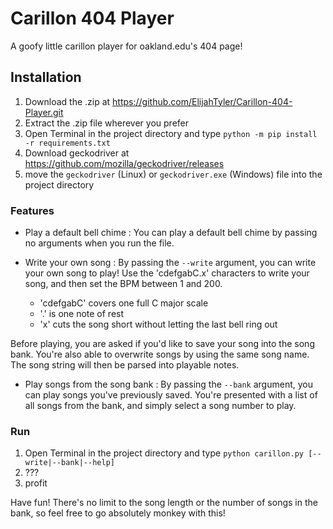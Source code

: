 # Carillon 404 Player
A goofy little carillon player for oakland.edu's 404 page!

## Installation
1. Download the .zip at https://github.com/ElijahTyler/Carillon-404-Player.git
2. Extract the .zip file wherever you prefer
3. Open Terminal in the project directory and type `python -m pip install -r requirements.txt`
4. Download geckodriver at https://github.com/mozilla/geckodriver/releases
5. move the `geckodriver` (Linux) or `geckodriver.exe` (Windows) file into the project directory

### Features
- Play a default bell chime : You can play a default bell chime by passing no arguments when you run the file.

- Write your own song : By passing the `--write` argument, you can write your own song to play! Use the 'cdefgabC.x' characters to write your song, and then set the BPM between 1 and 200.
  - 'cdefgabC' covers one full C major scale
  - '.' is one note of rest
  - 'x' cuts the song short without letting the last bell ring out

Before playing, you are asked if you'd like to save your song into the song bank. You're also able to overwrite songs by using the same song name. The song string will then be parsed into playable notes.

- Play songs from the song bank : By passing the `--bank` argument, you can play songs you've previously saved. You're presented with a list of all songs from the bank, and simply select a song number to play.

### Run
1. Open Terminal in the project directory and type `python carillon.py [--write|--bank|--help]`
2. ???
3. profit

Have fun! There's no limit to the song length or the number of songs in the bank, so feel free to go absolutely monkey with this!
